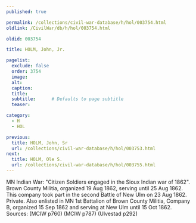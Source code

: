 ```yaml
---
published: true

permalink: /collections/civil-war-database/h/hol/003754.html
oldlink: /CivilWar/db/h/hol/003754.html

oldid: 003754

title: HOLM, John, Jr.

pagelist:
  exclude: false
  order: 3754
  image: 
  alt:
  caption:
  title:
  subtitle:      # Defaults to page subtitle
  teaser:

category: 
  - H 
  - HOL

previous:
  title: HOLM, John, Sr
  url: /collections/civil-war-database/h/hol/003753.html  
next:
  title: HOLM, Ole S.
  url: /collections/civil-war-database/h/hol/003755.html   
---
```

MN Indian War: &quot;Citizen Soldiers engaged in the Sioux Indian war of 1862&quot;. Brown County Militia, organized 19 Aug 1862, serving until 25 Aug 1862. This company took part in the second Battle of New Ulm on 23 Aug 1862. Private. Also enlisted in MN 1st Battalion of Brown County Militia, Company B, organized 15 Sep 1862 and serving at New Ulm until 15 Oct 1862. Sources: (MCIW p760) (MCIW p787) (Ulvestad p292)
